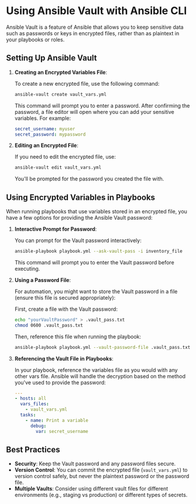 # Using Ansible Vault with Ansible CLI

Ansible Vault is a feature of Ansible that allows you to keep sensitive data such as passwords or keys in encrypted files, rather than as plaintext in your playbooks or roles.

## Setting Up Ansible Vault

1. **Creating an Encrypted Variables File**:

    To create a new encrypted file, use the following command:

    ```bash
    ansible-vault create vault_vars.yml
    ```

    This command will prompt you to enter a password. After confirming the password, a file editor will open where you can add your sensitive variables. For example:

    ```yaml
    secret_username: myuser
    secret_password: mypassword
    ```

2. **Editing an Encrypted File**:

    If you need to edit the encrypted file, use:

    ```bash
    ansible-vault edit vault_vars.yml
    ```

    You'll be prompted for the password you created the file with.

## Using Encrypted Variables in Playbooks

When running playbooks that use variables stored in an encrypted file, you have a few options for providing the Ansible Vault password:

1. **Interactive Prompt for Password**:

    You can prompt for the Vault password interactively:

    ```bash
    ansible-playbook playbook.yml --ask-vault-pass -i inventory_file
    ```

    This command will prompt you to enter the Vault password before executing.

2. **Using a Password File**:

    For automation, you might want to store the Vault password in a file (ensure this file is secured appropriately):

    First, create a file with the Vault password:

    ```bash
    echo "yourVaultPassword" > .vault_pass.txt
    chmod 0600 .vault_pass.txt
    ```

    Then, reference this file when running the playbook:

    ```bash
    ansible-playbook playbook.yml --vault-password-file .vault_pass.txt -i inventory_file
    ```

3. **Referencing the Vault File in Playbooks**:

    In your playbook, reference the variables file as you would with any other vars file. Ansible will handle the decryption based on the method you've used to provide the password:

    ```yaml
    ---
    - hosts: all
      vars_files:
        - vault_vars.yml
      tasks:
        - name: Print a variable
          debug:
            var: secret_username
    ```

## Best Practices

- **Security**: Keep the Vault password and any password files secure.
- **Version Control**: You can commit the encrypted file (`vault_vars.yml`) to version control safely, but never the plaintext password or the password file.
- **Multiple Vaults**: Consider using different vault files for different environments (e.g., staging vs production) or different types of secrets.

